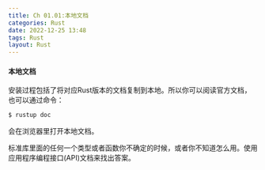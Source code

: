 ```yaml
---
title: Ch 01.01:本地文档
categories: Rust
date: 2022-12-25 13:48
tags: Rust
layout: Rust
---
```

#### 本地文档

安装过程包括了将对应Rust版本的文档复制到本地。所以你可以阅读官方文档，也可以通过命令：

```powershell
$ rustup doc
```

会在浏览器里打开本地文档。

标准库里面的任何一个类型或者函数你不确定的时候，或者你不知道怎么用。使用应用程序编程接口(API)文档来找出答案。